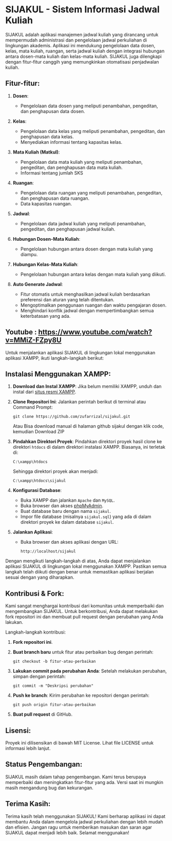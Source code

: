 # SIJAKUL - Sistem Informasi Jadwal Kuliah

SIJAKUL adalah aplikasi manajemen jadwal kuliah yang dirancang untuk mempermudah administrasi dan pengelolaan jadwal perkuliahan di lingkungan akademis. Aplikasi ini mendukung pengelolaan data dosen, kelas, mata kuliah, ruangan, serta jadwal kuliah dengan integrasi hubungan antara dosen-mata kuliah dan kelas-mata kuliah. SIJAKUL juga dilengkapi dengan fitur-fitur canggih yang memungkinkan otomatisasi penjadwalan kuliah.

## Fitur-fitur:

1. **Dosen**:

    - Pengelolaan data dosen yang meliputi penambahan, pengeditan, dan penghapusan data dosen.

2. **Kelas**:

    - Pengelolaan data kelas yang meliputi penambahan, pengeditan, dan penghapusan data kelas.
    - Menyediakan informasi tentang kapasitas kelas.

3. **Mata Kuliah (Matkul)**:

    - Pengelolaan data mata kuliah yang meliputi penambahan, pengeditan, dan penghapusan data mata kuliah.
    - Informasi tentang jumlah SKS

4. **Ruangan**:

    - Pengelolaan data ruangan yang meliputi penambahan, pengeditan, dan penghapusan data ruangan.
    - Data kapasitas ruangan.

5. **Jadwal**:

    - Pengelolaan data jadwal kuliah yang meliputi penambahan, pengeditan, dan penghapusan jadwal kuliah.

6. **Hubungan Dosen-Mata Kuliah**:

    - Pengelolaan hubungan antara dosen dengan mata kuliah yang diampu.

7. **Hubungan Kelas-Mata Kuliah**:

    - Pengelolaan hubungan antara kelas dengan mata kuliah yang diikuti.

8. **Auto Generate Jadwal**:
    - Fitur otomatis untuk menghasilkan jadwal kuliah berdasarkan preferensi dan aturan yang telah ditentukan.
    - Mengoptimalkan penggunaan ruangan dan waktu pengajaran dosen.
    - Menghindari konflik jadwal dengan mempertimbangkan semua keterbatasan yang ada.

## Youtube : https://www.youtube.com/watch?v=MMiZ-FZpy8U

Untuk menjalankan aplikasi SIJAKUL di lingkungan lokal menggunakan aplikasi XAMPP, ikuti langkah-langkah berikut:

## Instalasi Menggunakan XAMPP:

1. **Download dan Instal XAMPP**:
   Jika belum memiliki XAMPP, unduh dan instal dari [situs resmi XAMPP](https://www.apachefriends.org/index.html).

2. **Clone Repositori Ini**:
   Jalankan perintah berikut di terminal atau Command Prompt:

    ```
    git clone https://github.com/zufarrizal/sijakul.git
    ```
    Atau
   Bisa download manual di halaman github sijakul dengan klik code, kemudian Download ZIP

3. **Pindahkan Direktori Proyek**:
   Pindahkan direktori proyek hasil clone ke direktori `htdocs` di dalam direktori instalasi XAMPP. Biasanya, ini terletak di:

    ```
    C:\xampp\htdocs
    ```

    Sehingga direktori proyek akan menjadi:

    ```
    C:\xampp\htdocs\sijakul
    ```

4. **Konfigurasi Database**:

    - Buka XAMPP dan jalankan `Apache` dan `MySQL`.
    - Buka browser dan akses [phpMyAdmin](http://localhost/phpmyadmin).
    - Buat database baru dengan nama `sijakul`.
    - Impor file database (misalnya `sijakul.sql`) yang ada di dalam direktori proyek ke dalam database `sijakul`.

5. **Jalankan Aplikasi**:
    - Buka browser dan akses aplikasi dengan URL:
        ```
        http://localhost/sijakul
        ```

Dengan mengikuti langkah-langkah di atas, Anda dapat menjalankan aplikasi SIJAKUL di lingkungan lokal menggunakan XAMPP. Pastikan semua langkah telah diikuti dengan benar untuk memastikan aplikasi berjalan sesuai dengan yang diharapkan.

## Kontribusi & Fork:

Kami sangat menghargai kontribusi dari komunitas untuk memperbaiki dan mengembangkan SIJAKUL. Untuk berkontribusi, Anda dapat melakukan fork repositori ini dan membuat pull request dengan perubahan yang Anda lakukan.

Langkah-langkah kontribusi:

1. **Fork repositori ini**.
2. **Buat branch baru** untuk fitur atau perbaikan bug dengan perintah:

    ```
    git checkout -b fitur-atau-perbaikan
    ```

3. **Lakukan commit pada perubahan Anda**:
   Setelah melakukan perubahan, simpan dengan perintah:

    ```
    git commit -m "Deskripsi perubahan"
    ```

4. **Push ke branch**:
   Kirim perubahan ke repositori dengan perintah:

    ```
    git push origin fitur-atau-perbaikan
    ```

5. **Buat pull request** di GitHub.

## Lisensi:

Proyek ini dilisensikan di bawah MIT License. Lihat file LICENSE untuk informasi lebih lanjut.

## Status Pengembangan:

SIJAKUL masih dalam tahap pengembangan. Kami terus berupaya memperbaiki dan meningkatkan fitur-fitur yang ada. Versi saat ini mungkin masih mengandung bug dan kekurangan.

## Terima Kasih:

Terima kasih telah menggunakan SIJAKUL! Kami berharap aplikasi ini dapat membantu Anda dalam mengelola jadwal perkuliahan dengan lebih mudah dan efisien. Jangan ragu untuk memberikan masukan dan saran agar SIJAKUL dapat menjadi lebih baik. Selamat menggunakan!
